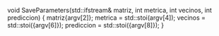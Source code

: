 void SaveParameters(std::ifstream& matriz, int metrica, int vecinos, int prediccion) 
{
    matriz{argv[2]};
    metrica = std::stoi(argv[4]);
    vecinos = std::stoi({argv[6]});
    prediccion = std::stoi({argv[8]});
}
